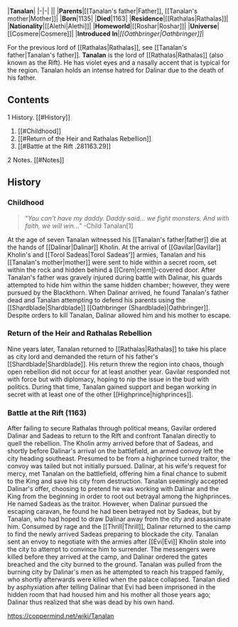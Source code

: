 |**Tanalan**|
|-|-|
||
|**Parents**|[[Tanalan's father\|Father]], [[Tanalan's mother\|Mother]]|
|**Born**|1135|
|**Died**|1163|
|**Residence**|[[Rathalas\|Rathalas]]|
|**Nationality**|[[Alethi\|Alethi]]|
|**Homeworld**|[[Roshar\|Roshar]]|
|**Universe**|[[Cosmere\|Cosmere]]|
|**Introduced In**|*[[Oathbringer\|Oathbringer]]*|

For the previous lord of [[Rathalas\|Rathalas]], see [[Tanalan's father\|Tanalan's father]].
**Tanalan** is the lord of [[Rathalas\|Rathalas]] (also known as the Rift). He has violet eyes and a nasally accent that is typical for the region. Tanalan holds an intense hatred for Dalinar due to the death of his father.

## Contents

1 History. [[#History]] 

1. [[#Childhood]] 
1. [[#Return of the Heir and Rathalas Rebellion]] 
1. [[#Battle at the Rift .281163.29]] 


2 Notes. [[#Notes]] 


## History
### Childhood
>“*You can't have my daddy. Daddy said... we fight monsters. And with faith, we will win...*”
\-Child Tanalan[1]


At the age of seven Tanalan witnessed his [[Tanalan's father\|father]] die at the hands of [[Dalinar\|Dalinar]] Kholin. At the arrival of [[Gavilar\|Gavilar]] Kholin's and [[Torol Sadeas\|Torol Sadeas']] armies, Tanalan and his [[Tanalan's mother\|mother]] were sent to hide within a secret room, set within the rock and hidden behind a [[Crem\|crem]]-covered door. After Tanalan's father was gravely injured during battle with Dalinar, his guards attempted to hide him within the same hidden chamber; however, they were pursued by the Blackthorn. When Dalinar arrived, he found Tanalan's father dead and Tanalan attempting to defend his parents using the [[Shardblade\|Shardblade]] [[Oathbringer (Shardblade)\|Oathbringer]]. Despite orders to kill Tanalan, Dalinar allowed him and his mother to escape.

### Return of the Heir and Rathalas Rebellion
Nine years later, Tanalan returned to [[Rathalas\|Rathalas]] to take his place as city lord and demanded the return of his father's [[Shardblade\|Shardblade]]. His return threw the region into chaos, though open rebellion did not occur for at least another year. Gavilar responded not with force but with diplomacy, hoping to nip the issue in the bud with politics. During that time, Tanalan gained support and began working in secret with at least one of the other [[Highprince\|highprinces]].

### Battle at the Rift (1163)
After failing to secure Rathalas through political means, Gavilar ordered Dalinar and Sadeas to return to the Rift and confront Tanalan directly to quell the rebellion. The Kholin army arrived before that of Sadeas, and shortly before Dalinar's arrival on the battlefield, an armed convoy left the city heading southeast. Presumed to be from a highprince turned traitor, the convoy was tailed but not initially pursued.
Dalinar, at his wife's request for mercy, met Tanalan on the battlefield, offering him a final chance to submit to the King and save his city from destruction. Tanalan seemingly accepted Dalinar's offer, choosing to pretend he was working with Dalinar and the King from the beginning in order to root out betrayal among the highprinces. He named Sadeas as the traitor. However, when Dalinar pursued the escaping caravan, he found he had been betrayed not by Sadeas, but by Tanalan, who had hoped to draw Dalinar away from the city and assassinate him. Consumed by rage and the [[Thrill\|Thrill]], Dalinar returned to the camp to find the newly arrived Sadeas preparing to blockade the city.
Tanalan sent an envoy to negotiate with the armies after [[Evi\|Evi]] Kholin stole into the city to attempt to convince him to surrender. The messengers were killed before they arrived at the camp, and Dalinar ordered the gates breached and the city burned to the ground. Tanalan was pulled from the burning city by Dalinar's men as he attempted to reach his trapped family, who shortly afterwards were killed when the palace collapsed. Tanalan died by asphyxiation after telling Dalinar that Evi had been imprisoned in the hidden room that had housed him and his mother all those years ago; Dalinar thus realized that she was dead by his own hand.



https://coppermind.net/wiki/Tanalan